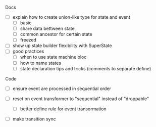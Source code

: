 Docs
* [ ] explain how to create union-like type for state and event
  * [ ] basic
  * [ ] share data bettween state
  * [ ] common ancestor for certain state
  * [ ] freezed
* [ ] show up state builder flexibility with SuperState
* [ ] good practices
  - [ ] when to use state machine bloc
  - [ ] how to name states
  - [ ] state declaration tips and tricks (comments to separate define)

Code
* [ ] ensure event are processed in sequential order
* [ ] reset on event transformer to "sequential" instead of "droppable"
  - [ ] better define rule for event transormation
* [ ] make transition sync

